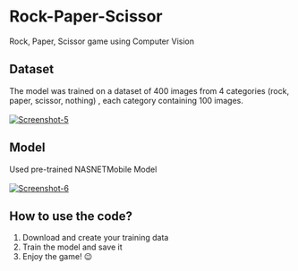 # Rock-Paper-Scissor
Rock, Paper, Scissor game using Computer Vision

## Dataset

The model was trained on a dataset of 400 images from 4 categories (rock, paper, scissor, nothing) , each category containing 100 images. <br><br>
<a href="https://ibb.co/hBL32t3"><img src="https://i.ibb.co/QPpyY1y/Screenshot-5.png" alt="Screenshot-5" border="0" /></a>

## Model
Used pre-trained NASNETMobile Model <br><br>
<a href="https://imgbb.com/"><img src="https://i.ibb.co/LtW6Yp2/Screenshot-6.png" alt="Screenshot-6" border="0"></a>

## How to use the code?

1. Download and create your training data
2. Train the model and save it
3. Enjoy the game! 😉

